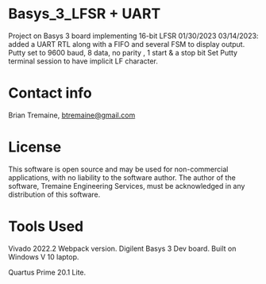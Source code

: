 # Basys_3_LFSR + UART
Project on Basys 3 board implementing 16-bit LFSR  01/30/2023
03/14/2023: added a UART RTL along with a FIFO and several FSM to display output.
Putty set to 9600 baud, 8 data, no parity , 1 start & a stop bit
Set Putty terminal session to have implicit LF character. 
# Contact info
Brian Tremaine, btremaine@gmail.com

# License
This software is open source and may be used for non-commercial applications,
with no liability to the software author.
The author of the software, Tremaine Engineering Services, must
be acknowledged in any distribution of this software.

# Tools Used
Vivado 2022.2 Webpack version.
Digilent Basys 3 Dev board.
Built on Windows V 10 laptop.

Quartus Prime 20.1 Lite.

